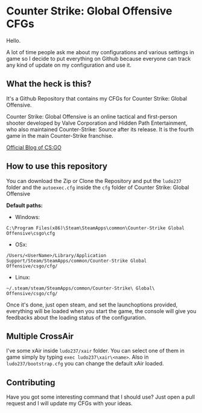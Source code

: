 # Counter Strike: Global Offensive CFGs

Hello.

A lot of time people ask me about my configurations and various settings in game so I decide to put everything on Github because everyone can track any kind of update on my configuration and use it.

## What the heck is this?

It's a Github Repository that contains my CFGs for Counter Strike: Global Offensive.

Counter Strike: Global Offensive is an online tactical and first-person shooter developed by Valve Corporation and Hidden Path Entertainment, who also maintained Counter-Strike: Source after its release. It is the fourth game in the main Counter-Strike franchise.

[Official Blog of CS:GO](http://blog.counter-strike.net)


## How to use this repository

You can download the Zip or Clone the Repository and put the `ludo237` folder and the `autoexec.cfg` inside the `cfg` folder of Counter Strike: Global Offensive

**Default paths:**

* Windows:

`C:\Program Files(x86)\Steam\SteamApps\common\Counter-Strike Global Offensive\csgo\cfg`
* OSx:

`/Users/<UserName>/Library/Application Support/Steam/SteamApps/common/Counter-Strike Global Offensive/csgo/cfg/`

* Linux:

`~/.steam/steam/SteamApps/common/Counter-Strike\ Global\ Offensive/csgo/cfg/`

Once it's done, just open steam, and set the launchoptions provided, everything will be loaded when you start the game, the console will give you feedbacks about the loading status of the configuration.

## Multiple CrossAir

I've some xAir inside `ludo237/xair` folder. You can select one of them in game simply by typing `exec ludo237\xair\<name>`. Also in `ludo237/bootstrap.cfg` you can change the default xAir loaded.

## Contributing

Have you got some interesting command that I should use? Just open a pull request and I will update my CFGs with your ideas.
